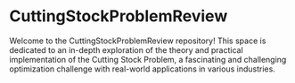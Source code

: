 # CuttingStockProblemReview
Welcome to the CuttingStockProblemReview repository! This space is dedicated to an in-depth exploration of the theory and practical implementation of the Cutting Stock Problem, a fascinating and challenging optimization challenge with real-world applications in various industries.
